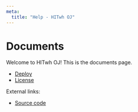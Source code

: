 ```yaml
---
meta:
  title: "Help - HITwh OJ"
---
```


# Documents

Welcome to HITwh OJ! This is the documents page.

- [Deploy][deploy]
- [License][license]

External links:

- [Source code][gitlab]

[gitlab]: https://git.hit.edu.cn/hitwhoj/hitwhoj
[deploy]: /docs/deploy
[license]: /docs/license
